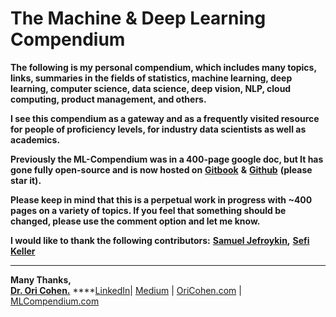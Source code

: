 # The Machine & Deep Learning Compendium

**The following is my personal compendium, which includes many topics, links, summaries in the fields of statistics, machine learning, deep learning, computer science, data science, deep vision, NLP, cloud computing, product management, and others.**

**I see this compendium as a gateway and as a frequently visited resource for people of proficiency levels, for industry data scientists as well as academics.**

**Previously the ML-Compendium was in a 400-page google doc, but It has gone fully open-source and is now hosted on** [**Gitbook**](https://book.mlcompendium.com) **&** [**Github**](https://github.com/orico/www.mlcompendium.com/tree/master) **\(please star it\).**

**Please keep in mind that this is a perpetual work in progress with ~400 pages on a variety of topics. If you feel that something should be changed, please use the comment option and let me know.**

**I would like to thank the following contributors:** [**Samuel Jefroykin**](https://www.linkedin.com/in/samueljefroykin/)**,** [**Sefi Keller**](https://www.linkedin.com/in/sefikeller/?originalSubdomain=il)  
****

**Many Thanks,**  
[**Dr. Ori Cohen.**](http://cohenori.medium.com/) ****[LinkedIn](https://www.linkedin.com/in/cohenori/)\| [Medium](https://medium.com/@cohenori) \| [OriCohen.com](https://www.oricohen.com/) \| [MLCompendium.com](http://www.mlcompendium.com/)

